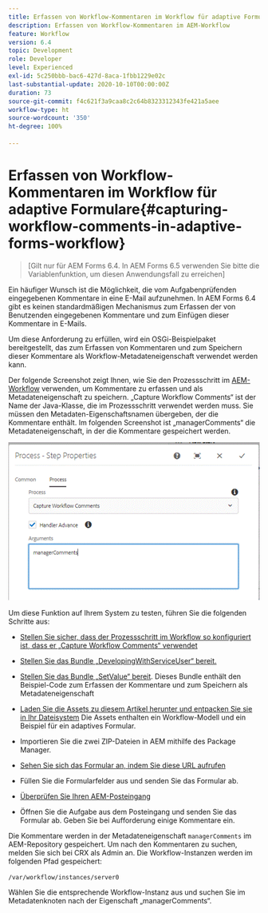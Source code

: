 ```yaml
---
title: Erfassen von Workflow-Kommentaren im Workflow für adaptive Formulare
description: Erfassen von Workflow-Kommentaren im AEM-Workflow
feature: Workflow
version: 6.4
topic: Development
role: Developer
level: Experienced
exl-id: 5c250bbb-bac6-427d-8aca-1fbb1229e02c
last-substantial-update: 2020-10-10T00:00:00Z
duration: 73
source-git-commit: f4c621f3a9caa8c2c64b8323312343fe421a5aee
workflow-type: ht
source-wordcount: '350'
ht-degree: 100%

---
```


# Erfassen von Workflow-Kommentaren im Workflow für adaptive Formulare{#capturing-workflow-comments-in-adaptive-forms-workflow}

>[Gilt nur für AEM Forms 6.4. In AEM Forms 6.5 verwenden Sie bitte die Variablenfunktion, um diesen Anwendungsfall zu erreichen]

Ein häufiger Wunsch ist die Möglichkeit, die vom Aufgabenprüfenden eingegebenen Kommentare in eine E-Mail aufzunehmen. In AEM Forms 6.4 gibt es keinen standardmäßigen Mechanismus zum Erfassen der von Benutzenden eingegebenen Kommentare und zum Einfügen dieser Kommentare in E-Mails.

Um diese Anforderung zu erfüllen, wird ein OSGi-Beispielpaket bereitgestellt, das zum Erfassen von Kommentaren und zum Speichern dieser Kommentare als Workflow-Metadateneigenschaft verwendet werden kann.

Der folgende Screenshot zeigt Ihnen, wie Sie den Prozessschritt im [AEM-Workflow](http://localhost:4502/editor.html/conf/global/settings/workflow/models/CaptureComments.html) verwenden, um Kommentare zu erfassen und als Metadateneigenschaft zu speichern. „Capture Workflow Comments“ ist der Name der Java-Klasse, die im Prozessschritt verwendet werden muss. Sie müssen den Metadaten-Eigenschaftsnamen übergeben, der die Kommentare enthält. Im folgenden Screenshot ist „managerComments“ die Metadateneigenschaft, in der die Kommentare gespeichert werden.

![workflowcomments1](assets/workflowcomments1.gif)

Um diese Funktion auf Ihrem System zu testen, führen Sie die folgenden Schritte aus:
* [Stellen Sie sicher, dass der Prozessschritt im Workflow so konfiguriert ist, dass er „Capture Workflow Comments“ verwendet](http://localhost:4502/editor.html/conf/global/settings/workflow/models/CaptureComments.html)

* [Stellen Sie das Bundle „DevelopingWithServiceUser“ bereit.](/help/forms/assets/common-osgi-bundles/DevelopingWithServiceUser.jar)

* [Stellen Sie das Bundle „SetValue“ bereit](/help/forms/assets/common-osgi-bundles/SetValueApp.core-1.0-SNAPSHOT.jar). Dieses Bundle enthält den Beispiel-Code zum Erfassen der Kommentare und zum Speichern als Metadateneigenschaft

* [Laden Sie die Assets zu diesem Artikel herunter und entpacken Sie sie in Ihr Dateisystem](assets/capturecomments.zip) Die Assets enthalten ein Workflow-Modell und ein Beispiel für ein adaptives Formular.

* Importieren Sie die zwei ZIP-Dateien in AEM mithilfe des Package Manager.

* [Sehen Sie sich das Formular an, indem Sie diese URL aufrufen](http://localhost:4502/content/dam/formsanddocuments/capturecomments/jcr:content?wcmmode=disabled)

* Füllen Sie die Formularfelder aus und senden Sie das Formular ab.

* [Überprüfen Sie Ihren AEM-Posteingang](http://localhost:4502/aem/inbox)

* Öffnen Sie die Aufgabe aus dem Posteingang und senden Sie das Formular ab. Geben Sie bei Aufforderung einige Kommentare ein.

Die Kommentare werden in der Metadateneigenschaft `managerComments` im AEM-Repository gespeichert. Um nach den Kommentaren zu suchen, melden Sie sich bei CRX als Admin an. Die Workflow-Instanzen werden im folgenden Pfad gespeichert:

`/var/workflow/instances/server0`

Wählen Sie die entsprechende Workflow-Instanz aus und suchen Sie im Metadatenknoten nach der Eigenschaft „managerComments“.
